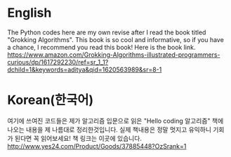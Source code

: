 # English
The Python codes here are my own revise after I read the book titled "Grokking Algorithms". 
This book is so cool and informative, so if you have a chance, I recommend you read this book!
Here is the book link.
https://www.amazon.com/Grokking-Algorithms-illustrated-programmers-curious/dp/1617292230/ref=sr_1_1?dchild=1&keywords=aditya&qid=1620563989&sr=8-1


# Korean(한국어)
여기에 쓰여진 코드들은 제가 알고리즘 입문으로 읽은 "Hello coding 알고리즘" 책에 나오는 내용을 제 나름대로 정리한것입니다. 
실제 책내용은 정말 멋지고 유익하니 기회가 된다면 꼭 읽어보세요!
 책 링크는 이곳에 있습니다.
 http://www.yes24.com/Product/Goods/37885448?OzSrank=1